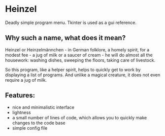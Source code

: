 # Heinzel 

Deadly simple program menu. Tkinter is used as a gui reference.

## Why such a name, what does it mean?
Heinzel or Heinzelmännchen - in German folklore, a homely spirit, for a modest fee - a jug of milk or a saucer of cream - he will do almost all the housework: washing dishes, sweeping the floors, taking care of livestock.

So this program, like a helper spirit, helps to quickly get to work by displaying a list of programs. And unlike a magical creature, it does not even require a jug of milk.

## Features:

- nice and minimalistic interface
- lightness
- a small number of lines of code, which allows you to quickly make changes to the code base
- simple config file

